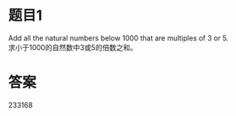 # 题目1

Add all the natural numbers below 1000 that are multiples of 3 or 5.  
求小于1000的自然数中3或5的倍数之和。  

# 答案
233168
